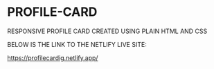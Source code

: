 # PROFILE-CARD
RESPONSIVE PROFILE CARD CREATED USING PLAIN HTML AND CSS

BELOW IS THE LINK TO THE NETLIFY LIVE SITE:

https://profilecardig.netlify.app/
